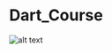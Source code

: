 # Dart_Course 
![alt text](https://42ueitytwyc40k8n6200pwqm-wpengine.netdna-ssl.com/wp-content/uploads/2017/06/dart_google_banner.png)
